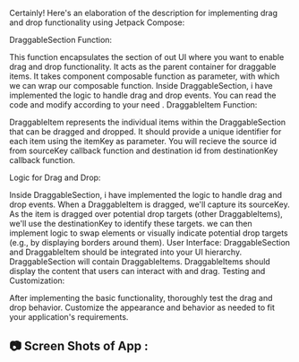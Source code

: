 Certainly! Here's an elaboration of the description for implementing drag and drop functionality using Jetpack Compose:

DraggableSection Function:

This function encapsulates the section of out UI where you want to enable drag and drop functionality. It acts as the parent container for draggable items.
It takes component composable function as parameter, with which we can wrap our composable function.
Inside DraggableSection, i have implemented the logic to handle drag and drop events. You can read the code and modify according to your need .
DraggableItem Function:

DraggableItem represents the individual items within the DraggableSection that can be dragged and dropped.
It should provide a unique identifier for each item using the itemKey as parameter.
You will recieve the source id from sourceKey callback function and destination id from destinationKey callback function.

Logic for Drag and Drop:

Inside DraggableSection, i have implemented the logic to handle drag and drop events.
When a DraggableItem is dragged, we'll capture its sourceKey.
As the item is dragged over potential drop targets (other DraggableItems), we'll use the destinationKey to identify these targets.
we can then implement logic to swap elements or visually indicate potential drop targets (e.g., by displaying borders around them).
User Interface:
DraggableSection and DraggableItem should be integrated into your UI hierarchy.
DraggableSection will contain DraggableItems.
DraggableItems should display the content that users can interact with and drag.
Testing and Customization:

After implementing the basic functionality, thoroughly test the drag and drop behavior.
Customize the appearance and behavior as needed to fit your application's requirements.

## :camera: Screen Shots of App :
